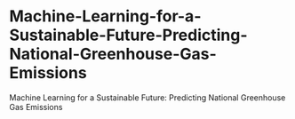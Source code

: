 # Machine-Learning-for-a-Sustainable-Future-Predicting-National-Greenhouse-Gas-Emissions
Machine Learning for a Sustainable Future: Predicting National Greenhouse Gas Emissions
